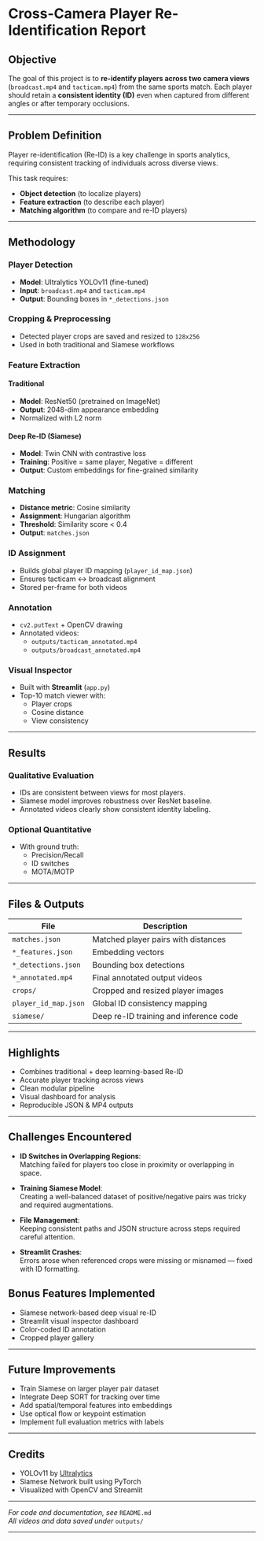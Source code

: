 # Cross-Camera Player Re-Identification Report

## Objective

The goal of this project is to **re-identify players across two camera views** (`broadcast.mp4` and `tacticam.mp4`) from the same sports match. Each player should retain a **consistent identity (ID)** even when captured from different angles or after temporary occlusions.

---

## Problem Definition

Player re-identification (Re-ID) is a key challenge in sports analytics, requiring consistent tracking of individuals across diverse views.

This task requires:
- **Object detection** (to localize players)
- **Feature extraction** (to describe each player)
- **Matching algorithm** (to compare and re-ID players)

---

## Methodology

### Player Detection
- **Model**: Ultralytics YOLOv11 (fine-tuned)
- **Input**: `broadcast.mp4` and `tacticam.mp4`
- **Output**: Bounding boxes in `*_detections.json`

### Cropping & Preprocessing
- Detected player crops are saved and resized to `128x256`
- Used in both traditional and Siamese workflows

### Feature Extraction
#### Traditional
- **Model**: ResNet50 (pretrained on ImageNet)
- **Output**: 2048-dim appearance embedding
- Normalized with L2 norm

#### Deep Re-ID (Siamese)
- **Model**: Twin CNN with contrastive loss
- **Training**: Positive = same player, Negative = different
- **Output**: Custom embeddings for fine-grained similarity

### Matching
- **Distance metric**: Cosine similarity
- **Assignment**: Hungarian algorithm
- **Threshold**: Similarity score < 0.4
- **Output**: `matches.json`

### ID Assignment
- Builds global player ID mapping (`player_id_map.json`)
- Ensures tacticam ↔ broadcast alignment
- Stored per-frame for both videos

### Annotation
- `cv2.putText` + OpenCV drawing
- Annotated videos:
  - `outputs/tacticam_annotated.mp4`
  - `outputs/broadcast_annotated.mp4`

### Visual Inspector
- Built with **Streamlit** (`app.py`)
- Top-10 match viewer with:
  - Player crops
  - Cosine distance
  - View consistency

---

## Results

### Qualitative Evaluation
- IDs are consistent between views for most players.
- Siamese model improves robustness over ResNet baseline.
- Annotated videos clearly show consistent identity labeling.

### Optional Quantitative
- With ground truth:
  - Precision/Recall
  - ID switches
  - MOTA/MOTP

---

## Files & Outputs

| File                          | Description                              |
|------------------------------|------------------------------------------|
| `matches.json`               | Matched player pairs with distances      |
| `*_features.json`            | Embedding vectors                        |
| `*_detections.json`          | Bounding box detections                  |
| `*_annotated.mp4`            | Final annotated output videos            |
| `crops/`                     | Cropped and resized player images        |
| `player_id_map.json`         | Global ID consistency mapping            |
| `siamese/`                   | Deep re-ID training and inference code   |

---

## Highlights

- Combines traditional + deep learning-based Re-ID
- Accurate player tracking across views
- Clean modular pipeline
- Visual dashboard for analysis
- Reproducible JSON & MP4 outputs

---

## Challenges Encountered

- **ID Switches in Overlapping Regions**:  
  Matching failed for players too close in proximity or overlapping in space.

- **Training Siamese Model**:  
  Creating a well-balanced dataset of positive/negative pairs was tricky and required augmentations.

- **File Management**:  
  Keeping consistent paths and JSON structure across steps required careful attention.

- **Streamlit Crashes**:  
  Errors arose when referenced crops were missing or misnamed — fixed with ID formatting.


## Bonus Features Implemented

- Siamese network-based deep visual re-ID
- Streamlit visual inspector dashboard
- Color-coded ID annotation
- Cropped player gallery

---

## Future Improvements

- Train Siamese on larger player pair dataset
- Integrate Deep SORT for tracking over time
- Add spatial/temporal features into embeddings
- Use optical flow or keypoint estimation
- Implement full evaluation metrics with labels

---

## Credits

- YOLOv11 by [Ultralytics](https://github.com/ultralytics/ultralytics)
- Siamese Network built using PyTorch
- Visualized with OpenCV and Streamlit

---

*For code and documentation, see* `README.md`  
*All videos and data saved under* `outputs/`

---
